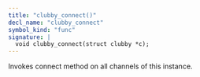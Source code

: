 ```yaml
---
title: "clubby_connect()"
decl_name: "clubby_connect"
symbol_kind: "func"
signature: |
  void clubby_connect(struct clubby *c);
---
```


Invokes connect method on all channels of this instance. 


